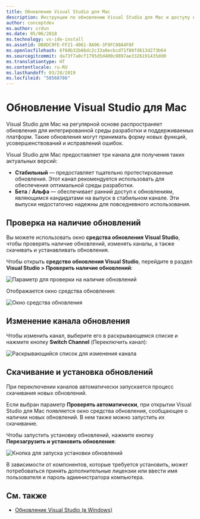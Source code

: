 ```yaml
---
title: Обновление Visual Studio для Mac
description: Инструкции по обновлению Visual Studio для Mac и доступу к выпускам предварительной версии.
author: conceptdev
ms.author: crdun
ms.date: 05/06/2018
ms.technology: vs-ide-install
ms.assetid: DB8DC9FE-FF21-4061-8A96-3F9FC08A4F8F
ms.openlocfilehash: 6f60b32b66dc2c33a0ecbcd71f80fd613d273b64
ms.sourcegitcommit: da73f7a0cf1795d5d400c0897ae3326191435dd0
ms.translationtype: HT
ms.contentlocale: ru-RU
ms.lasthandoff: 03/28/2019
ms.locfileid: "58568786"
---
```

# <a name="update-visual-studio-for-mac"></a>Обновление Visual Studio для Mac

Visual Studio для Mac на регулярной основе распространяет обновления для интегрированной среды разработки и поддерживаемых платформ. Такие обновления могут принимать форму новых функций, усовершенствований и исправлений ошибок.

Visual Studio для Mac предоставляет три канала для получения таких актуальных версий:

* **Стабильный** — предоставляет тщательно протестированные обновления. Этот канал рекомендуется использовать для обеспечения оптимальной среды разработки.
* **Бета** / **Альфа** — обеспечивает ранний доступ к обновлениям, являющимся кандидатами на выпуск в стабильном канале. Эти выпуски недостаточно надежны для повседневного использования.

## <a name="checking-for-updates"></a>Проверка на наличие обновлений

Вы можете использовать окно **средства обновления Visual Studio**, чтобы проверять наличие обновлений, изменять каналы, а также скачивать и устанавливать обновления.

Чтобы открыть **средство обновления Visual Studio**, перейдите в раздел **Visual Studio > Проверить наличие обновлений**:

![Параметр для проверки на наличие обновлений](media/update-image1.png)

Отображается окно средства обновления:

![Окно средства обновления](media/update-image2.png)

## <a name="changing-the-updater-channel"></a>Изменение канала обновления

Чтобы изменить канал, выберите его в раскрывающемся списке и нажмите кнопку **Switch Channel** (Переключить канал):

![Раскрывающийся список для изменения канала](media/update-image3.png)

## <a name="downloading-and-installing-updates"></a>Скачивание и установка обновлений

При переключении каналов автоматически запускается процесс скачивания новых обновлений.

Если выбран параметр **Проверять автоматически**, при открытии Visual Studio для Mac появляется окно средства обновления, сообщающее о наличии новых обновлений. В нем также можно запустить их скачивание.

Чтобы запустить установку обновлений, нажмите кнопку **Перезагрузить и установить обновления**:

![Кнопка для запуска установки обновлений](media/update-image4.png)

В зависимости от компонентов, которые требуется установить, может потребоваться принять дополнительные лицензии или ввести имя пользователя и пароль администратора компьютера.

## <a name="see-also"></a>См. также

- [Обновление Visual Studio (в Windows)](/visualstudio/install/update-visual-studio)
